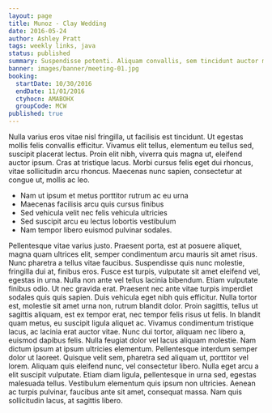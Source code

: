 ```yaml
---
layout: page
title: Munoz - Clay Wedding
date: 2016-05-24
author: Ashley Pratt
tags: weekly links, java
status: published
summary: Suspendisse potenti. Aliquam convallis, sem tincidunt auctor mattis.
banner: images/banner/meeting-01.jpg
booking:
  startDate: 10/30/2016
  endDate: 11/01/2016
  ctyhocn: AMABOHX
  groupCode: MCW
published: true
---
```

Nulla varius eros vitae nisl fringilla, ut facilisis est tincidunt. Ut egestas mollis felis convallis efficitur. Vivamus elit tellus, elementum eu tellus sed, suscipit placerat lectus. Proin elit nibh, viverra quis magna ut, eleifend auctor ipsum. Cras at tristique lacus. Morbi cursus felis eget dui rhoncus, vitae sollicitudin arcu rhoncus. Maecenas nunc sapien, consectetur at congue ut, mollis ac leo.

* Nam ut ipsum et metus porttitor rutrum ac eu urna
* Maecenas facilisis arcu quis cursus finibus
* Sed vehicula velit nec felis vehicula ultricies
* Sed suscipit arcu eu lectus lobortis vestibulum
* Nam tempor libero euismod pulvinar sodales.

Pellentesque vitae varius justo. Praesent porta, est at posuere aliquet, magna quam ultrices elit, semper condimentum arcu mauris sit amet risus. Nunc pharetra a tellus vitae faucibus. Suspendisse quis nunc molestie, fringilla dui at, finibus eros. Fusce est turpis, vulputate sit amet eleifend vel, egestas in urna. Nulla non ante vel tellus lacinia bibendum. Etiam vulputate finibus odio. Ut nec gravida erat. Praesent nec ante vitae turpis imperdiet sodales quis quis sapien. Duis vehicula eget nibh quis efficitur. Nulla tortor est, molestie sit amet urna non, rutrum blandit dolor. Proin sagittis, tellus ut sagittis aliquam, est ex tempor erat, nec tempor felis risus ut felis. In blandit quam metus, eu suscipit ligula aliquet ac. Vivamus condimentum tristique lacus, ac lacinia erat auctor vitae.
Nunc dui tortor, aliquam nec libero a, euismod dapibus felis. Nulla feugiat dolor vel lacus aliquam molestie. Nam dictum ipsum at ipsum ultricies elementum. Pellentesque interdum semper dolor ut laoreet. Quisque velit sem, pharetra sed aliquam ut, porttitor vel lorem. Aliquam quis eleifend nunc, vel consectetur libero. Nulla eget arcu a elit suscipit vulputate. Etiam diam ligula, pellentesque in urna sed, egestas malesuada tellus. Vestibulum elementum quis ipsum non ultricies. Aenean ac turpis pulvinar, faucibus ante sit amet, consequat massa. Nam quis sollicitudin lacus, at sagittis libero.
